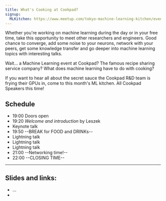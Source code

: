 ```yaml
---
title: What's Cooking at Cookpad?
signup: 
  MLKitchen: https://www.meetup.com/tokyo-machine-learning-kitchen/events/243942675/
---
```


Whether you're working on machine learning during the day or in your free time, take this opportunity to meet other researchers and engineers. Good chance to converge, add some noise to your neurons, network with your peers, get some knowledge transfer and go deeper into machine learning topics with interesting talks.

Wait... a Machine Learning event at Cookpad? The famous recipe sharing service company? What does machine learning have to do with cooking?

If you want to hear all about the secret sauce the Cookpad R&D team is frying their GPUs in, come to this month's ML kitchen. All Cookpad Speakers this time!

## Schedule

- 19:00 Doors open
- 19:20 *Welcome and introduction* by Leszek
- Keynote talk
- 19:50 --BREAK for FOOD and DRINKs--
- Lightning talk
- Lightning talk
- Lightning talk
- 21:00 --Networking time!--
- 22:00 --CLOSING TIME--

---

## Slides and links:

- ...
- 
